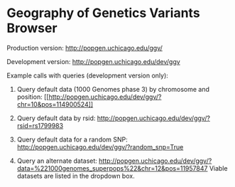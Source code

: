 

Geography of Genetics Variants Browser
===


Production version:  http://popgen.uchicago.edu/ggv/

Development version: http://popgen.uchicago.edu/dev/ggv

Example calls with queries (development version only):

1. Query default data (1000 Genomes phase 3) by chromosome and position: [[http://popgen.uchicago.edu/dev/ggv/?chr=10&pos=114900524]]

2. Query default data by rsid: http://popgen.uchicago.edu/dev/ggv/?rsid=rs1799983

3. Query default data for a random SNP: http://popgen.uchicago.edu/dev/ggv/?random_snp=True

4. Query an alternate dataset: http://popgen.uchicago.edu/dev/ggv/?data=%221000genomes_superpops%22&chr=12&pos=11957847
   Viable datasets are listed in the dropdown box. 

